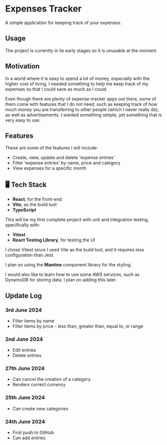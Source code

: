 # Expenses Tracker

A simple application for keeping track of your expenses.

## Usage

The project is currently in its early stages so it is unusable at the moment.

<!-- ## Features

These are the features I intend to include as part of the main functionalities:

- Add an 'entry'. Each 'entry' has a name, a price, and a category it belongs to.
- Specify a budget limit for each category.
- Specify a warning for each category when you are close to reaching the budget limit. -->

## Motivation

In a world where it is easy to spend a lot of money, especially with the higher cost of living, I needed something to help me keep track of my expenses so that I could save as much as I could.

Even though there are plenty of expense-tracker apps out there, some of them come with features that I do not need, such as keeping track of how much money you are transferring to other people (which I never really do), as well as advertisements. I wanted something simple, yet something that is very easy to use.

## Features

These are some of the features I will include:

- Create, view, update and delete 'expense entries'
- Filter 'expense entries' by name, price and category
- View expenses for a specific month

## :desktop_computer: Tech Stack

- **React**, for the front-end
- **Vite**, as the build tool
- **TypeScript**

This will be my first complete project with unit and integration testing, specifically with:

- **Vitest**
- **React Testing Library**, for testing the UI

I chose Vitest since I used Vite as the build tool, and it requires less configuration than Jest.

I plan on using the **Mantine** component library for the styling.

I would also like to learn how to use some AWS services, such as DynamoDB for storing data. I plan on adding this later.

## Update Log

### 3rd June 2024

- Filter items by name
- Filter items by price - less than, greater than, equal to, or range

### 2nd June 2024

- Edit entries
- Delete entries

### 27th June 2024

- Can cancel the creation of a category
- Renders correct currency

### 25th June 2024

- Can create new categories

### 24th June 2024

- First push to GitHub
- Can add entries
